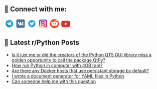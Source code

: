 ## 🔎 Connect with me:
[<img src="https://github.com/bullbesh/bullbesh/blob/main/images/Telegram.png" width="32" height="32" />](https://t.me/bullbesh)
[<img src="https://github.com/bullbesh/bullbesh/blob/main/images/VK.png" width="32" height="32" />](https://vk.com/bullbesh)
[<img src="https://github.com/bullbesh/bullbesh/blob/main/images/Twitter.png" width="32" height="32" />](https://twitter.com/bullbesh1)
[<img src="https://github.com/bullbesh/bullbesh/blob/main/images/Instagram.png" width="32" height="32" />](https://www.instagram.com/bullbesh)
[<img src="https://github.com/bullbesh/bullbesh/blob/main/images/Reddit.png" width="32" height="32" />](https://www.reddit.com/user/bullbesh)
[<img src="https://github.com/bullbesh/bullbesh/blob/main/images/YouTube.png" width="32" height="32" />](https://www.youtube.com/channel/UCtfjRs6uzgq5mfm8S06WTcg)

## 📕 Latest r/Python Posts
<!-- BLOG-POST-LIST:START -->
- [Is it just me or did the creators of the Python QT5 GUI library miss a golden opportunity to call the package QtPy?](https://www.reddit.com/r/Python/comments/xykohy/is_it_just_me_or_did_the_creators_of_the_python/)
- [How run Python in computer with 4GB ram?](https://www.reddit.com/r/Python/comments/xykh1o/how_run_python_in_computer_with_4gb_ram/)
- [Are there any Docker hosts that use persistant storage by default?](https://www.reddit.com/r/Python/comments/xyk3j7/are_there_any_docker_hosts_that_use_persistant/)
- [I wrote a document generator for YAML files in Python](https://www.reddit.com/r/Python/comments/xyebbv/i_wrote_a_document_generator_for_yaml_files_in/)
- [Can someone help me with this question](https://www.reddit.com/r/Python/comments/xye53l/can_someone_help_me_with_this_question/)
<!-- BLOG-POST-LIST:END -->
